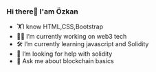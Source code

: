 ### Hi there👋 I'am Özkan

- 🏋️I know HTML,CSS,Bootstrap
- 👩‍💻 I’m currently working on web3 tech
- 🛠 I’m currently learning javascript and Solidity
- 🤔 I’m looking for help with solidity
- 💬 Ask me about blockchain basics
